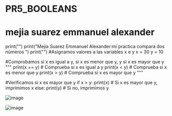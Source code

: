 # PR5_BOOLEANS
# mejia suarez emmanuel alexander
print("")
print("Mejia Suarez Emmanuel Alexander:mi practica compara dos números ")
print("")
#Asignamos valores a las variables x e y
x = 30
y = 10

#Comprobamos si x es igual a y, si x es menor que y, y si x es mayor que y
"""
print(x == y)  # Comprueba si x es igual a y
print(x < y)   # Comprueba si x es menor que y
print(x > y)   # Comprueba si x es mayor que y
"""

#Verificamos si x es mayor que y
if x > y:
    print(x)  # Si x es mayor que y, imprimimos x
else:
    print(y)  # Si no, imprimimos y
    
![image](https://github.com/user-attachments/assets/e5d7039f-5cba-4faa-9104-845d57310d2d)

![image](https://github.com/user-attachments/assets/1ec00c8b-9832-4e48-938f-42709a0f6757)
